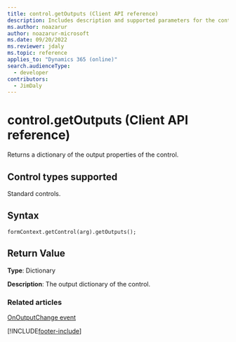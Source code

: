 ```yaml
---
title: control.getOutputs (Client API reference)
description: Includes description and supported parameters for the control.getOutputs method.
ms.author: noazarur
author: noazarur-microsoft
ms.date: 09/20/2022
ms.reviewer: jdaly
ms.topic: reference
applies_to: "Dynamics 365 (online)"
search.audienceType: 
  - developer
contributors:
  - JimDaly
---
```

# control.getOutputs (Client API reference)

Returns a dictionary of the output properties of the control.

## Control types supported

Standard controls.

## Syntax

`formContext.getControl(arg).getOutputs();`

## Return Value

**Type**: Dictionary

**Description**: The output dictionary of the control.

### Related articles

[OnOutputChange event](../events/onoutputchange.md)

[!INCLUDE[footer-include](../../../../../includes/footer-banner.md)]
